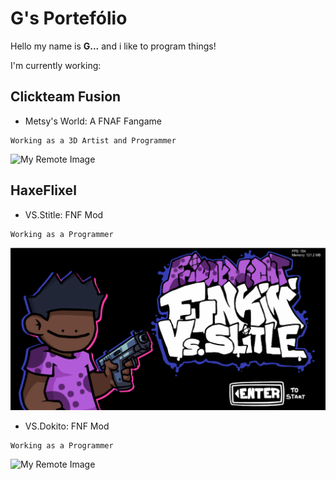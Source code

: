 # G's Portefólio

Hello my name is **G...** and i like to program things!

I'm currently working:

## Clickteam Fusion

   - Metsy's World: A FNAF Fangame

     
    Working as a 3D Artist and Programmer

  ![My Remote Image](https://m.gjcdn.net/game-header/1800/646277-crop0_300_1920_780-tss473a9-v4.webp)

## HaxeFlixel

   - VS.Stitle: FNF Mod

     
    Working as a Programmer

  ![My Remote Image](https://github.com/GDev28/FNF-TestZone/blob/master/art/unknown.png?raw=true)

   - VS.Dokito: FNF Mod

     
    Working as a Programmer

  ![My Remote Image](https://github.com/GDev28/FNF-VS.Dokito/blob/Main/art/unknown.png?raw=true)
